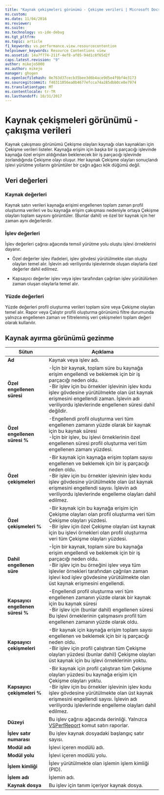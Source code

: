 ```yaml
---
title: "Kaynak çekişmeleri görünümü - Çekişme verileri | Microsoft Docs"
ms.custom: 
ms.date: 11/04/2016
ms.reviewer: 
ms.suite: 
ms.technology: vs-ide-debug
ms.tgt_pltfrm: 
ms.topic: article
f1_keywords: vs.performance.view.resourcecontention
helpviewer_keywords: Resource Contentions view
ms.assetid: 14a7f774-211f-4ef8-af05-94d1c8f65d2f
caps.latest.revision: "9"
author: mikejo5000
ms.author: mikejo
manager: ghogen
ms.openlocfilehash: 0e763d37cecb35bee3d6b4ace9d5e4f9bf4e3173
ms.sourcegitcommit: f40311056ea0b4677efcca74a285dbb0ce0e7974
ms.translationtype: MT
ms.contentlocale: tr-TR
ms.lasthandoff: 10/31/2017
---
```

# <a name="resource-contentions-view---contention-data"></a>Kaynak çekişmeleri görünümü - çakışma verileri
Kaynak çakışması görünümü Çekişme olayları kaynağı olan kaynakları için Çekişme verileri listeler. Kaynağa erişim için başka bir iş parçacığı işlevinde kaynağa özel erişim aldığından beklenecek bir iş parçacığı işlevinde zorlandığında Çekişme olayı oluşur. Her kaynak Çekişme olayları sonuçlandı işlevi yürütme yollarını görüntüler bir çağrı ağacı kök düğümü değil.  
  
## <a name="data-values"></a>Veri değerleri  
  
### <a name="resource-values"></a>Kaynak değerleri  
 Kaynak satırı verileri kaynağa erişimi engellenen toplam zaman profil oluşturma verileri ve bu kaynağa erişim çakışması nedeniyle ortaya Çekişme olayları toplam sayısını görüntüler. (Bunlar dahil) ve özel bir kaynak için her zaman aynı değerlerdir.  
  
### <a name="function-values"></a>İşlev değerleri  
 İşlev değerleri çağrısı ağacında temsil yürütme yolu oluştu işlevi örneklerini dayanır.  
  
-   Özel değerler işlev ifadeleri, işlev gövdesi yürütülmekte olan oluştu olayları temel alır. İşlevin adı veriliyordu işlevlerinde oluşan olaylarla özel değerler dahil edilmez.  
  
-   Kapsayıcı değerler işlev veya işlev tarafından çağrılan işlev yürütülürken zaman oluşan olaylarla temel alır.  
  
### <a name="percentage-values"></a>Yüzde değerleri  
 Yüzde değerleri profil oluşturma verileri toplam süre veya Çekişme olayları temel alır. Rapor veya Çalıştır profili oluşturma görünümü filtre durumunda yalnızca engellenen zaman ve filtrelenmiş veri çekişmeleri toplam değeri olarak kullanılır.  
  
## <a name="navigating-the-resource-allocation-view"></a>Kaynak ayırma görünümü gezinme  
  
|Sütun|Açıklama|  
|------------|-----------------|  
|**Ad**|Kaynak veya işlev adı.|  
|**Özel engellenen süresi**|-İçin bir kaynak, toplam süre bu kaynağa erişim engellendi ve beklemek için bir iş parçacığı neden oldu.<br />-Bir işlev için bu örnekler işlevinin işlev kodu işlev gövdesine yürütülmekte olan üst kaynak erişmesini engellendi zaman. İşlevin adı veriliyordu işlevlerinde engellenen süresi dahil değildir.|  
|**Özel engellenen süresi %**|-Engellendi profil oluşturma veri tüm engellenen zamanın yüzde olarak bir kaynak için bu kaynak süresi<br />-İçin bir işlev, bu işlevi örneklerinin özel engellenen süresi profil oluşturma veri tüm engellenen zamanı yüzdesi.|  
|**Özel çekişmeleri**|-Bir kaynak için kaynağa erişim toplam sayısı engellenen ve beklemek için bir iş parçacığı neden oldu.<br />-Bir işlev için bu örnekler işlevinin işlev kodu işlev gövdesine yürütülmekte olan üst kaynak erişmesini engellendi sayısı. İşlevin adı veriliyordu işlevlerinde engelleme olayları dahil edilmez.|  
|**Özel çekişmeleri %**|-Bir kaynak için bu kaynağa erişim için Çekişme olayları olan profil oluşturma veri tüm Çekişme olayları yüzdesi.<br />-Bir işlev için özel Çekişme olayları üst kaynak için bu işlevi örnekleri olan profil oluşturma veri tüm Çekişme olayları yüzdesi.|  
|**Dahil engellenen süre**|-İçin bir kaynak, toplam süre bu kaynağa erişim engellendi ve beklemek için bir iş parçacığı neden oldu.<br />-Bir işlev için bu örneğini işlev veya tüm işlevler örnekleri tarafından çağrılan zaman işlevi kod işlev gövdesine yürütülmekte olan üst kaynak erişmesini engellendi.|  
|**Kapsayıcı engellenen süresi %**|-Engellendi profil oluşturma veri tüm engellenen zamanın yüzde olarak bir kaynak için bu kaynak süresi<br />-Bir işlev için (bunlar dahil) engellenen süresi Bu işlevi örneklerinin çalışmasını profil tüm engellenen zamanın yüzde olarak oldu.|  
|**Kapsayıcı çekişmeleri**|-Bir kaynak için kaynağa erişim toplam sayısı engellenen ve beklemek için bir iş parçacığı neden oldu.<br />-Bir işlev için profil çalıştıran tüm Çekişme olayları yüzdesi (bunlar dahil) Çekişme olayları üst kaynak için bu işlevi örneklerinin yoktu.|  
|**Kapsayıcı çekişmeleri %**|-Bir kaynak için profil çalıştıran tüm Çekişme olayları yüzdesi bu kaynağa erişim için Çekişme olayları yoktu.<br />-Bir işlev için bu örnekler işlevinin işlev kodu işlev gövdesine yürütülmekte olan üst kaynak erişmesini engellendi sayısı. İşlevin adı veriliyordu işlevlerinde engelleme olayları dahil edilmez.|  
|**Düzeyi**|Bu işlev çağrısı ağacında derinliği. Yalnızca [VSPerfReport](../profiling/vsperfreport.md) komut satırı raporlar.|  
|**İşlev satır numarası**|Bu işlev kaynak dosyadaki başlangıç satır sayısı.|  
|**Modül adı**|İşlevi içeren modülü adı.|  
|**Modül yolu**|İşlevi içeren modülü yolu.|  
|**İşlem kimliği**|İşlev yürütülmekte olan işlemin işlem kimliği (PID).|  
|**İşlem adı**|İşlemin adı.|  
|**Kaynak dosya**|Bu işlev için tanım içeriyor kaynak dosya.|